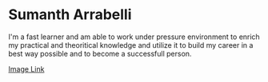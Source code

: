 # Sumanth Arrabelli 
I'm a fast learner and am able to work under pressure environment to enrich my practical and theoritical knowledge and utilize it to build my career in a best way possible and to become a successfull person.

[Image Link](Cat.jpg)  